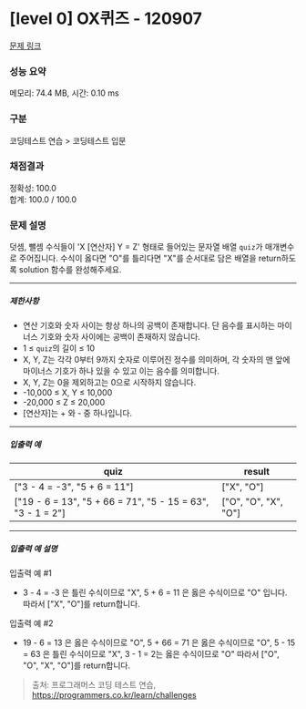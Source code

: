 # [level 0] OX퀴즈 - 120907 

[문제 링크](https://school.programmers.co.kr/learn/courses/30/lessons/120907) 

### 성능 요약

메모리: 74.4 MB, 시간: 0.10 ms

### 구분

코딩테스트 연습 > 코딩테스트 입문

### 채점결과

정확성: 100.0<br/>합계: 100.0 / 100.0

### 문제 설명

<p>덧셈, 뺄셈 수식들이 'X [연산자] Y = Z' 형태로 들어있는 문자열 배열 <code>quiz</code>가 매개변수로 주어집니다. 수식이 옳다면 "O"를 틀리다면 "X"를 순서대로 담은 배열을 return하도록 solution 함수를 완성해주세요.</p>

<hr>

<h5>제한사항</h5>

<ul>
<li>연산 기호와 숫자 사이는 항상 하나의 공백이 존재합니다. 단 음수를 표시하는 마이너스 기호와 숫자 사이에는 공백이 존재하지 않습니다.</li>
<li>1 ≤ <code>quiz</code>의 길이 ≤ 10</li>
<li>X, Y, Z는 각각 0부터 9까지 숫자로 이루어진 정수를 의미하며, 각 숫자의 맨 앞에 마이너스 기호가 하나 있을 수 있고 이는 음수를 의미합니다.</li>
<li>X, Y, Z는 0을 제외하고는 0으로 시작하지 않습니다.</li>
<li>-10,000 ≤ X, Y ≤ 10,000</li>
<li>-20,000 ≤ Z ≤ 20,000</li>
<li>[연산자]는 + 와 - 중 하나입니다.</li>
</ul>

<hr>

<h5>입출력 예</h5>
<table class="table">
        <thead><tr>
<th>quiz</th>
<th>result</th>
</tr>
</thead>
        <tbody><tr>
<td>["3 - 4 = -3", "5 + 6 = 11"]</td>
<td>["X", "O"]</td>
</tr>
<tr>
<td>["19 - 6 = 13", "5 + 66 = 71", "5 - 15 = 63", "3 - 1 = 2"]</td>
<td>["O", "O", "X", "O"]</td>
</tr>
</tbody>
      </table>
<hr>

<h5>입출력 예 설명</h5>

<p>입출력 예 #1</p>

<ul>
<li>3 - 4 = -3 은 틀린 수식이므로 "X", 5 + 6 = 11 은 옳은 수식이므로 "O" 입니다. 따라서 ["X", "O"]를 return합니다.</li>
</ul>

<p>입출력 예 #2</p>

<ul>
<li>19 - 6 = 13 은 옳은 수식이므로 "O", 5 + 66 = 71 은 옳은 수식이므로 "O", 5 - 15 = 63 은 틀린 수식이므로 "X", 3 - 1 = 2는 옳은 수식이므로 "O" 따라서 ["O", "O", "X", "O"]를 return합니다.</li>
</ul>


> 출처: 프로그래머스 코딩 테스트 연습, https://programmers.co.kr/learn/challenges